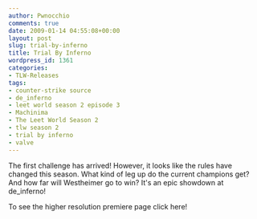 ```yaml
---
author: Pwnocchio
comments: true
date: 2009-01-14 04:55:08+00:00
layout: post
slug: trial-by-inferno
title: Trial By Inferno
wordpress_id: 1361
categories:
- TLW-Releases
tags:
- counter-strike source
- de_inferno
- leet world season 2 episode 3
- Machinima
- The Leet World Season 2
- tlw season 2
- trial by inferno
- valve
---
```


The first challenge has arrived! However, it looks like the rules have changed this season. What kind of leg up do the current champions get? And how far will Westheimer go to win? It's an epic showdown at de_inferno!

To see the higher resolution premiere page click here!
